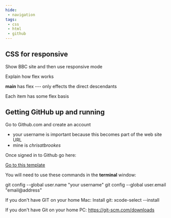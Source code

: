 ```yaml
---
hide:
 - navigation
tags:
 - css
 - html
 - github
---
```


## CSS for responsive
Show BBC site and then use responsive mode

Explain how flex works

**main** has flex --- only effects the direct descendants

Each item has some flex basis

## Getting GitHub up and running

Go to Github.com and create an account
- your username is important because this becomes part of the web site URL
- mine is *chrisatbrookes*

Once signed in to Github go here:
 
[Go to this template](https://github.com/publisha/shakespeareplay)

You will need to use these commands in the **terminal** window:

git config --global user.name "your username"
git config --global user.email "email@address"

If you don't have GIT on your home Mac:
Install git: xcode-select --install

If you don't have Git on your home PC:
https://git-scm.com/downloads